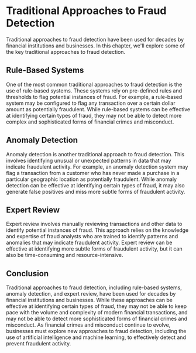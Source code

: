 Traditional Approaches to Fraud Detection
========================================================================

Traditional approaches to fraud detection have been used for decades by financial institutions and businesses. In this chapter, we'll explore some of the key traditional approaches to fraud detection.

Rule-Based Systems
------------------

One of the most common traditional approaches to fraud detection is the use of rule-based systems. These systems rely on pre-defined rules and thresholds to flag potential instances of fraud. For example, a rule-based system may be configured to flag any transaction over a certain dollar amount as potentially fraudulent. While rule-based systems can be effective at identifying certain types of fraud, they may not be able to detect more complex and sophisticated forms of financial crimes and misconduct.

Anomaly Detection
-----------------

Anomaly detection is another traditional approach to fraud detection. This involves identifying unusual or unexpected patterns in data that may indicate fraudulent activity. For example, an anomaly detection system may flag a transaction from a customer who has never made a purchase in a particular geographic location as potentially fraudulent. While anomaly detection can be effective at identifying certain types of fraud, it may also generate false positives and miss more subtle forms of fraudulent activity.

Expert Review
-------------

Expert review involves manually reviewing transactions and other data to identify potential instances of fraud. This approach relies on the knowledge and expertise of fraud analysts who are trained to identify patterns and anomalies that may indicate fraudulent activity. Expert review can be effective at identifying more subtle forms of fraudulent activity, but it can also be time-consuming and resource-intensive.

Conclusion
----------

Traditional approaches to fraud detection, including rule-based systems, anomaly detection, and expert review, have been used for decades by financial institutions and businesses. While these approaches can be effective at identifying certain types of fraud, they may not be able to keep pace with the volume and complexity of modern financial transactions, and may not be able to detect more sophisticated forms of financial crimes and misconduct. As financial crimes and misconduct continue to evolve, businesses must explore new approaches to fraud detection, including the use of artificial intelligence and machine learning, to effectively detect and prevent fraudulent activity.
